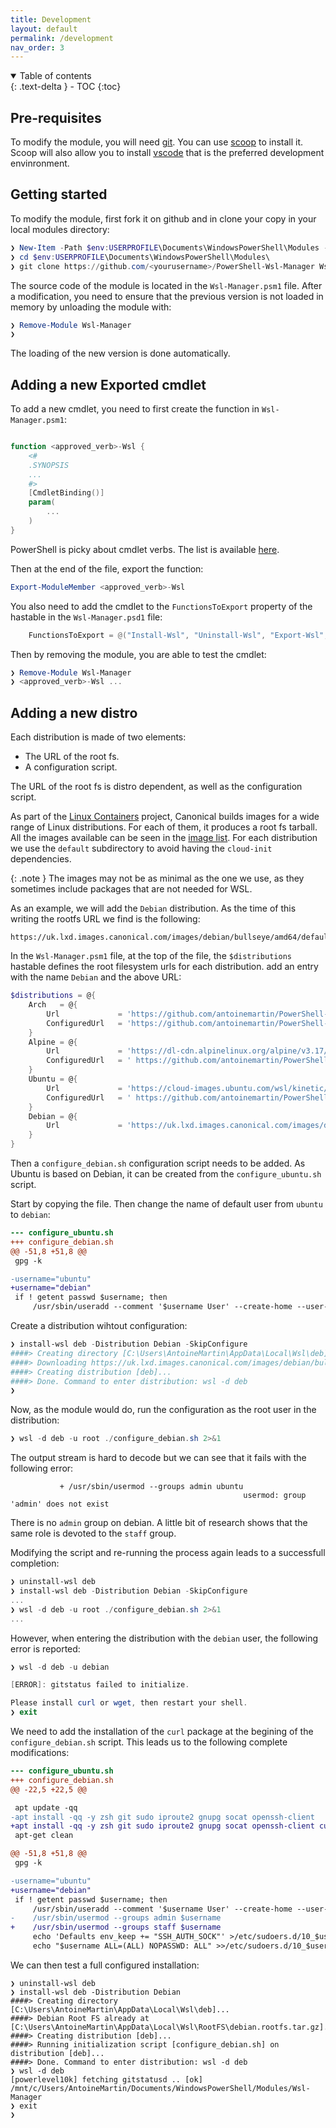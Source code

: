 ```yaml
---
title: Development
layout: default
permalink: /development
nav_order: 3
---
```


<details open markdown="block">
  <summary>Table of contents</summary>{: .text-delta }
- TOC
{:toc}
</details>

## Pre-requisites

To modify the module, you will need [git]. You can use [scoop] to install it.
Scoop will also allow you to install [vscode] that is the preferred development
envinronment.

## Getting started

To modify the module, first fork it on github and in clone your copy in your
local modules directory:

```powershell
❯ New-Item -Path $env:USERPROFILE\Documents\WindowsPowerShell\Modules -Force | Out-Null
❯ cd $env:USERPROFILE\Documents\WindowsPowerShell\Modules\
❯ git clone https://github.com/<yourusername>/PowerShell-Wsl-Manager Wsl-Manager
```

The source code of the module is located in the `Wsl-Manager.psm1` file. After a
modification, you need to ensure that the previous version is not loaded in
memory by unloading the module with:

```powershell
❯ Remove-Module Wsl-Manager
❯
```

The loading of the new version is done automatically.

## Adding a new Exported cmdlet

To add a new cmdlet, you need to first create the function in
`Wsl-Manager.psm1`:

```powershell

function <approved_verb>-Wsl {
    <#
    .SYNOPSIS
    ...
    #>
    [CmdletBinding()]
    param(
        ...
    )
}
```

PowerShell is picky about cmdlet verbs. The list is available
[here](https://learn.microsoft.com/en-us/powershell/scripting/developer/cmdlet/approved-verbs-for-windows-powershell-commands?view=powershell-7.3).

Then at the end of the file, export the function:

```powershell
Export-ModuleMember <approved_verb>-Wsl
```

You also need to add the cmdlet to the `FunctionsToExport` property of the
hastable in the `Wsl-Manager.psd1` file:

```powershell
    FunctionsToExport = @("Install-Wsl", "Uninstall-Wsl", "Export-Wsl", "Get-WslRootFS", "Get-Wsl", "Invoke-Wsl", "<approved_verb>-Wsl")
```

Then by removing the module, you are able to test the cmdlet:

```powershell
❯ Remove-Module Wsl-Manager
❯ <approved_verb>-Wsl ...
```

## Adding a new distro

Each distribution is made of two elements:

- The URL of the root fs.
- A configuration script.

The URL of the root fs is distro dependent, as well as the configuration script.

As part of the [Linux Containers] project, Canonical builds images for a wide
range of Linux distributions. For each of them, it produces a root fs tarball.
All the images available can be seen in the
[image list](https://uk.lxd.images.canonical.com/images/). For each distribution
we use the `default` subdirectory to avoid having the `cloud-init` dependencies.

{: .note } The images may not be as minimal as the one we use, as they sometimes
include packages that are not needed for WSL.

As an example, we will add the `Debian` distribution. As the time of this
writing the rootfs URL we find is the following:

```text
https://uk.lxd.images.canonical.com/images/debian/bullseye/amd64/default/20221211_05:24/rootfs.tar.xz

```

In the `Wsl-Manager.psm1` file, at the top of the file, the `$distributions`
hastable defines the root filesystem urls for each distribution. add an entry
with the name `Debian` and the above URL:

```powershell
$distributions = @{
    Arch   = @{
        Url             = 'https://github.com/antoinemartin/PowerShell-Wsl-Manager/releases/download/2022.11.01/archlinux.rootfs.tar.gz'
        ConfiguredUrl   = 'https://github.com/antoinemartin/PowerShell-Wsl-Manager/releases/download/latest/miniwsl.arch.rootfs.tar.gz'
    }
    Alpine = @{
        Url             = 'https://dl-cdn.alpinelinux.org/alpine/v3.17/releases/x86_64/alpine-minirootfs-3.17.0-x86_64.tar.gz'
        ConfiguredUrl   = ' https://github.com/antoinemartin/PowerShell-Wsl-Manager/releases/download/latest/miniwsl.alpine.rootfs.tar.gz'
    }
    Ubuntu = @{
        Url             = 'https://cloud-images.ubuntu.com/wsl/kinetic/current/ubuntu-kinetic-wsl-amd64-wsl.rootfs.tar.gz'
        ConfiguredUrl   = ' https://github.com/antoinemartin/PowerShell-Wsl-Manager/releases/download/latest/miniwsl.arch.rootfs.tar.gz'
    }
    Debian = @{
        Url             = 'https://uk.lxd.images.canonical.com/images/debian/sid/amd64/default/20221211_05:24/rootfs.tar.xz'
    }
}
```

Then a `configure_debian.sh` configuration script needs to be added. As Ubuntu
is based on Debian, it can be created from the `configure_ubuntu.sh` script.

Start by copying the file. Then change the name of default user from `ubuntu` to
`debian`:

```diff
--- configure_ubuntu.sh
+++ configure_debian.sh
@@ -51,8 +51,8 @@
 gpg -k

-username="ubuntu"
+username="debian"
 if ! getent passwd $username; then
     /usr/sbin/useradd --comment '$username User' --create-home --user-group --uid 1000 --shell /bin/zsh --non-unique $username
```

Create a distribution wihtout configuration:

```powershell
❯ install-wsl deb -Distribution Debian -SkipConfigure
####> Creating directory [C:\Users\AntoineMartin\AppData\Local\Wsl\deb]...
####> Downloading https://uk.lxd.images.canonical.com/images/debian/bullseye/amd64/default/20221211_05:24/rootfs.tar.xz => C:\Users\AntoineMartin\AppData\Local\Wsl\RootFS\debian.rootfs.tar.gz...
####> Creating distribution [deb]...
####> Done. Command to enter distribution: wsl -d deb
❯
```

Now, as the module would do, run the configuration as the root user in the
distribution:

```powershell
❯ wsl -d deb -u root ./configure_debian.sh 2>&1
```

The output stream is hard to decode but we can see that it fails with the
following error:

```text
           + /usr/sbin/usermod --groups admin ubuntu
                                                    usermod: group 'admin' does not exist
```

There is no `admin` group on debian. A little bit of research shows that the
same role is devoted to the `staff` group.

Modifying the script and re-running the process again leads to a successfull
completion:

```powershell
❯ uninstall-wsl deb
❯ install-wsl deb -Distribution Debian -SkipConfigure
...
❯ wsl -d deb -u root ./configure_debian.sh 2>&1
...
```

However, when entering the distribution with the `debian` user, the following
error is reported:

```powershell
❯ wsl -d deb -u debian

[ERROR]: gitstatus failed to initialize.

Please install curl or wget, then restart your shell.
❯ exit
```

We need to add the installation of the `curl` package at the begining of the
`configure_debian.sh` script. This leads us to the following complete
modifications:

```diff
--- configure_ubuntu.sh
+++ configure_debian.sh
@@ -22,5 +22,5 @@

 apt update -qq
-apt install -qq -y zsh git sudo iproute2 gnupg socat openssh-client
+apt install -qq -y zsh git sudo iproute2 gnupg socat openssh-client curl
 apt-get clean

@@ -51,8 +51,8 @@
 gpg -k

-username="ubuntu"
+username="debian"
 if ! getent passwd $username; then
     /usr/sbin/useradd --comment '$username User' --create-home --user-group --uid 1000 --shell /bin/zsh --non-unique $username
-    /usr/sbin/usermod --groups admin $username
+    /usr/sbin/usermod --groups staff $username
     echo 'Defaults env_keep += "SSH_AUTH_SOCK"' >/etc/sudoers.d/10_$username
     echo "$username ALL=(ALL) NOPASSWD: ALL" >>/etc/sudoers.d/10_$username
```

We can then test a full configured installation:

```console
❯ uninstall-wsl deb
❯ install-wsl deb -Distribution Debian
####> Creating directory [C:\Users\AntoineMartin\AppData\Local\Wsl\deb]...
####> Debian Root FS already at [C:\Users\AntoineMartin\AppData\Local\Wsl\RootFS\debian.rootfs.tar.gz].
####> Creating distribution [deb]...
####> Running initialization script [configure_debian.sh] on distribution [deb]...
####> Done. Command to enter distribution: wsl -d deb
❯ wsl -d deb
[powerlevel10k] fetching gitstatusd .. [ok]
/mnt/c/Users/AntoineMartin/Documents/WindowsPowerShell/Modules/Wsl-Manager
❯ exit
❯
```

[git]: https://git-scm.com/download/win
[scoop]: https://scoop.sh/
[vscode]: https://code.visualstudio.com/
[linux containers]: https://uk.lxd.images.canonical.com/
